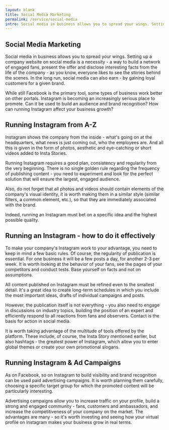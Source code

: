 ```yaml
---
layout: blank
title: Social Media Marketing
permalink: /service/social-media
intro: Social media in business allows you to spread your wings. Setting up a company website on social media is a necessity
---
```


## Social Media Marketing

Social media in business allows you to spread your wings. Setting up a company website on social media is a necessity - a way to build a network of engaged fans, present the offer and disclose interesting facts from the life of the company - as you know, everyone likes to see the stories behind the scenes. In the long run, social media can also earn - by gaining loyal customers for a given brand.

While still Facebook is the primary tool, some types of business work better on other portals. Instagram is becoming an increasingly serious place to promote. Can it be used to build an audience and brand recognition? How can running Instagram affect your business growth?

## Running Instagram from A-Z
Instagram shows the company from the inside - what's going on at the headquarters, what news is just coming out, who the employees are. And all this is given in the form of photos, aesthetic and eye-catching or short videos added to Insta Stories.

Running Instagram requires a good plan, consistency and regularity from the very beginning. There is no single golden rule regarding the frequency of publishing content - you need to experiment and look for the perfect solution that will ensure the largest, engaged audience.

Also, do not forget that all photos and videos should contain elements of the company's visual identity, it is worth making them in a similar style (similar filters, a common element, etc.), so that they are immediately associated with the brand.

Indeed, running an Instagram must bet on a specific idea and the highest possible quality.

## Running an Instagram - how to do it effectively

To make your company's Instagram work to your advantage, you need to keep in mind a few basic rules. Of course, the regularity of publication is essential. For one business it will be a few posts a day, for another 2-3 per week. It is worth looking at the behavior of your fans, see the pages of your competitors and conduct tests. Base yourself on facts and not on assumptions.

All content published on Instagram must be refined even to the smallest detail. It's a great idea to create long-term schedules in which you include the most important ideas, drafts of individual campaigns and posts.

However, the publication itself is not everything - you also need to engage in discussions on industry topics, building the position of an expert and efficiently respond to all reactions from fans and observers. Contact is the basis for action in social media.

It is worth taking advantage of the multitude of tools offered by the platform. These include, of course, the Insta Story mentioned earlier, but also hashtags - the greatest power of Instagram, which allow you to enter global themes or create your own promotional slogans. 


## Running Instagram & Ad Campaigns
As on Facebook, so on Instagram to build visibility and brand recognition can be used paid advertising campaigns. It is worth planning them carefully, choosing a specific target group for which the promoted content will be particularly interesting.

Advertising campaigns allow you to increase traffic on your profile, build a strong and engaged community - fans, customers and ambassadors, and increase the competitiveness of your company on the market. The advantages are many - so it's worth investing and seeing how your virtual profile on Instagram makes your business grow in real terms.